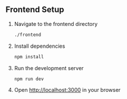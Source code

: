 ## Frontend Setup

1. Navigate to the frontend directory
    ```bash
    ./frontend
    ```

2. Install dependencies
    ```bash
    npm install
    ```

3. Run the development server
    ```bash
    npm run dev
    ```

4. Open [http://localhost:3000](http://localhost:3000) in your browser
